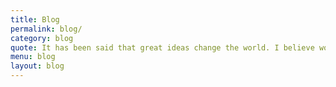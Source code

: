 ```yaml
---
title: Blog
permalink: blog/
category: blog
quote: It has been said that great ideas change the world. I believe workplace chaplaincy is truly a great idea that is changing the world one person at a time.
menu: blog
layout: blog
---
```

